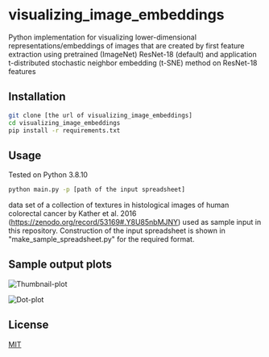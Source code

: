 # visualizing_image_embeddings

Python implementation for visualizing lower-dimensional representations/embeddings of images that are created by  first feature extraction using pretrained (ImageNet) ResNet-18 (default) and application t-distributed stochastic neighbor embedding (t-SNE) method on ResNet-18 features

## Installation

```bash
git clone [the url of visualizing_image_embeddings]
cd visualizing_image_embeddings
pip install -r requirements.txt
```

## Usage

Tested on Python 3.8.10 

```bash
python main.py -p [path of the input spreadsheet]
```

data set of a collection of textures in histological images of human colorectal cancer by Kather et al. 2016 (https://zenodo.org/record/53169#.Y8U85nbMJNY) used as sample input in this repository. Construction of the input spreadsheet is shown in "make_sample_spreadsheet.py" for the required format.

## Sample output plots 

![Thumbnail-plot](https://github.com/KatherLab/visualizing_image_embeddings/tree/main/out/plots/plot_scatter_thumbnails.tiff)

![Dot-plot](https://github.com/KatherLab/visualizing_image_embeddings/tree/main/out/plots/plot_scatter_dots.png)

## License

[MIT](https://choosealicense.com/licenses/mit/)
